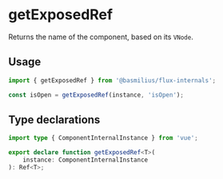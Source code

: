# getExposedRef

Returns the name of the component, based on its `VNode`.

## Usage

```ts
import { getExposedRef } from '@basmilius/flux-internals';

const isOpen = getExposedRef(instance, 'isOpen');
```

## Type declarations

```ts
import type { ComponentInternalInstance } from 'vue';

export declare function getExposedRef<T>(
    instance: ComponentInternalInstance
): Ref<T>;
```

